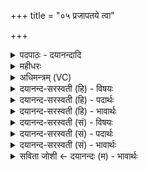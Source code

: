 +++
title = "०५ प्रजापतये त्वा"

+++
<details><summary>पदपाठः - दयानन्दादि</summary>

प्र॒जापत॑य॒ इति॑ प्र॒जाऽप॑तये। त्वा। जुष्ट॑म्। प्र। उ॒क्षा॒मि॒। इन्द्रा॒ग्निभ्या॒मितीन्द्रा॒ग्निऽभ्या॑म्। त्वा॒। जुष्ट॑म्। प्र। उ॒क्षा॒मि॒। वायवे॑। त्वा॒। जुष्ट॑म्। प्र। उ॒क्षा॒मि॒। विश्वे॑भ्यः। त्वा॒। दे॒वेभ्यः॑। जुष्ट॑म्। प्र। उ॒क्षा॒मि॒। सर्वे॑भ्यः। त्वा॒। दे॒वेभ्यः॑। जुष्ट॑म्। प्र। उ॒क्षा॒मि॒। यः। अर्व॑न्तम्। जिघा॑ँसति। तम्। अ॒भि। अ॒मी॒ति॒। वरु॑णः। प॒रः। मर्त्तः। प॒रः। श्वा। ५।
</details>

<details><summary>महीधरः</summary>

म० 'स्थावरा अपो गत्वा प्रजापतये त्वेति प्रोक्षत्यश्वं प्रतिमन्त्रम्' (का० २० । १।३७)। ततोऽध्वर्युः स्थावरास्तडागादिस्था अपो गत्वा ताभिरद्भिः पञ्चमन्त्रैः प्रतिमन्त्रमश्वं प्रोक्षति । लिङ्गोक्तदेवतानि पञ्च यजूंषि । हे अश्व, प्रजापतये जुष्टं त्वा त्वां प्रोक्षामि सिञ्चामि । अनेन प्रोक्षणेन प्रजापतेरिवाश्वे वीर्यं दधाति । तथाच श्रुतिः प्रजापतिर्वै देवानां वीर्यवत्तमः(१३।१।२।५) इति। इन्द्राग्निभ्यां जुष्टं त्वां प्रोक्षामि। अनेनेन्द्राग्न्योरिवाश्वे ओजो दधाति। तथा च श्रुतिः इन्द्राग्नी वै देवानामोजस्वितमा ओज एवास्मिन् दधाति तस्मादश्वः पशूनामोजस्वितमः' (१३ । १।२।६) इति । वायवे जुष्टं प्रीतं त्वां प्रोक्षामि । अनेन वायोरिवाश्वे वेगं दधाति । तथाच श्रुतिः 'वायुर्वै देवानामाशिष्ठो जवमेवास्मिन्दधाति तस्मादश्वः पशूनामाशिष्ठः' (१३ । १।२।७) इति । आशिष्ठो वेगवत्तरः । विश्वेभ्यो देवेभ्यो जुष्टं त्वां प्रोक्षामि अनेनाश्वे यशो दधाति ‘विश्वे वै देवा यशस्वितमा यश एवास्मिन्दधाति तस्मादश्वः पशूनां यशस्वितमः' ( १३ । १।२। ८) इति श्रुतेः । सर्वेभ्यो देवेभ्यो जुष्टं त्वां प्रोक्षामि । अनेन सर्वा देवता अश्वे दधाति । 'सर्वेभ्यस्त्वा देवेभ्यो जुष्टं प्रोक्षामीति सर्वा एवास्मिन्देवता अश्वे अन्वायातयति' (१३ । १ । २ । ९) | इति श्रुतेः । 'यो अर्वन्तमिति वाचयति' (का० २०।२। । १)। शूद्राद्वैश्यायां जातेन पुंसा अध्वर्युप्रेरितेन चतुर्नेत्रे शुनि खादिरमुसलेन हते सति यो अर्वन्तमित्यादि-वरुण-इत्यन्तं मन्त्रं यजमानं वाचयति । गायत्री पूर्वार्धेऽश्वस्तुतिः परेऽर्धे लिङ्गोक्तदेवता । यः अर्वन्तमश्वं जिघांसति हन्तुमिच्छति 'अर्वणस्त्रसावनञः' (पा० ६।४ । १२७) इति त्रन्तादेशः । हन्तेः सन्नन्ताल्लट् । वरुणः तमश्वं जिघांसन्तमभ्यमीति हिनस्ति 'अम् हिंसायाम् एतस्य लटि 'तुरुस्तुशम्यमः' (पा० ७।३ । ९५) इति ईप्रत्ययः । 'वेतसकटेनाधोऽश्वं प्लावयति परो मर्त इति' (का० २० । २ । ४)। वेतसतरुकृतेन कटेन मृतं श्वानमश्वाधो जले तारयति । अश्वं जिघांसुर्मर्तो मनुष्यः परः पराभूतः अधस्पदं नीतः श्वा च परः पराकृतः । श्वरूपेणाश्वहन्तेव पराकृत इत्यर्थः ॥ ५॥  
षष्ठी।
</details>

<details><summary>अधिमन्त्रम् (VC)</summary>

- इन्द्रादयो देवताः
- प्रजापतिर्ऋषिः
- अतिधृतिः
- षड्जः
</details>

<details><summary>दयानन्द-सरस्वती (हि) - विषयः</summary>

फिर मनुष्य किन को बढ़ावें, इस विषय को अगले मन्त्र में कहा है ॥
</details>

<details><summary>दयानन्द-सरस्वती (हि) - पदार्थः</summary>

पदार्थान्वयभाषाः -  हे विद्वन् ! (यः) जो (परः) उत्तम और (वरुणः) श्रेष्ठ (मर्त्तः) मनुष्य (अर्वन्तम्) शीघ्र चलने हारे घोड़े को (जिघांसति) ताड़ना देने वा चलाने की इच्छा करता है (तम्) उसको (अभि, अमीति) सब ओर से प्राप्त होता है और जो (परः) अन्य मनुष्य (श्वा) कुत्ते के समान वर्त्तमान अर्थात् दुष्कर्मी है, उसको जो रोकता है, उस (प्रजापतये) प्रजा की पालना करनेवाले के लिये (जुष्टम्) प्रीति किये गये (त्वा) तुझ को (प्रोक्षामि) अच्छे प्रकार सींचता हूँ। (इन्द्राग्निभ्याम्) जीव और अग्नि के लिये (जुष्टम्) प्रीति किये हुए (त्वा) तुझ को (प्रोक्षामि) अच्छे प्रकार सींचता हूँ। (वायवे) पवन के लिये (जुष्टम्) प्रीति किये हुए (त्वा) तुझको (प्रोक्षामि) अच्छे प्रकार सींचता हूँ। (विश्वेभ्यः) समस्त (देवेभ्यः) विद्वानों के लिये (जुष्टम्) प्रीति किये हुए (त्वा) तुझ को (प्रोक्षामि) अच्छे प्रकार सींचता हूँ। (सर्वेभ्यः) समस्त (देवेभ्यः) दिव्य पृथिवी आदि पदार्थों के लिये (जुष्टम्) प्रीति किये हुए (त्वा) तुझ को (प्रोक्षामि) अच्छी प्रकार सींचता हूँ ॥५ ॥
</details>

<details><summary>दयानन्द-सरस्वती (हि) - भावार्थः</summary>

भावार्थभाषाः -  जो मनुष्य उत्तम पशुओं के मारने की इच्छा करते हों, वे सिंह के समान मारने चाहिये और जो इन पशुओं की रक्षा करने को अच्छा यत्न करते हैं, वे सबकी रक्षा करने के लिये अधिकार देने योग्य हैं ॥५ ॥
</details>

<details><summary>दयानन्द-सरस्वती (सं) - विषयः</summary>

पुनर्मनुष्याः कान् वर्द्धयेयुरित्याह ॥
</details>

<details><summary>दयानन्द-सरस्वती (सं) - पदार्थः</summary>

पदार्थान्वयभाषाः -  हे विद्वन् ! यः परो वरुणो मर्त्तोऽर्वन्तं जिघांसति तमभ्यमीति यः परः श्वेव वर्त्तते यस्तं निवारयति तं प्रजापतये जुष्टं त्वा प्रोक्षामीन्द्राग्निभ्यां जुष्टं त्वा प्रोक्षामि वायवे त्वा जुष्टं प्रोक्षामि विश्वेभ्यो देवेभ्यो जुष्टं त्वा प्रोक्षामि सर्वेभ्यो देवेभ्यो जुष्टं त्वा प्रोक्षामि ॥५ ॥
</details>

<details><summary>दयानन्द-सरस्वती (सं) - भावार्थः</summary>

भावार्थभाषाः -  ये मनुष्या उत्तमान् पशून् हिंसितुमिच्छेयुस्ते सिंहवद्धन्तव्याः, य एतान् रक्षितुं यतेरंस्ते सर्वरक्षणायाधिकर्त्तव्याः ॥५ ॥
</details>

<details><summary>सविता जोशी ← दयानन्दः (म) - भावार्थः</summary>

भावार्थभाषाः -  जी माणसे उत्तम पशूंना मारण्याची इच्छा बाळगतात त्यांची सिंहाप्रमाणे शिकार करावी व जे या पशूंचे रक्षण करण्याचा प्रयत्न करतात त्यांना सगळ्यांचे रक्षण करण्याचा अधिकार द्यावा.
</details>